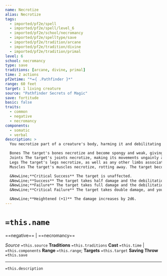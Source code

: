 ```yaml
---
name: Necrotize
alias: Necrotize
tags:
  - imported/pf2e/spell
  - imported/pf2e/spell/level_6
  - imported/pf2e/school/necromancy
  - imported/pf2e/spelltype/save
  - imported/pf2e/tradition/arcane
  - imported/pf2e/tradition/divine
  - imported/pf2e/tradition/primal
level: 6
school: necromancy
type: save
traditions: [arcane, divine, primal]
time: 2 actions
pf2etime: "*⬺{ .Pathfinder }*"
range: 60 feet
target: 1 living creature
source: "Pathfinder Secrets of Magic"
save: fortitude
basic: false
traits:
  - common
  - negative
  - necromancy
components:
  - somatic
  - verbal
description: >
  You necrotize part of a creature's body, harming it and debilitating it as its body putrefies, mimicking the natural process of decay. The target takes 12d6 negative damage and one of the following debilitations; roll 1d4 to randomly determine which. The effects depend on its Fortitude save.

  Bones The target's bones necrotize and become spongy and weak, giving it weakness 3 to bludgeoning damage.
  Joints The target's joints necrotize, making its movements ungainly and clumsy. It becomes [[Clumsy]] 1.
  Legs The target's legs necrotize, as well as any other limbs associated with forms of movement, making it harder for the creature to move. The target takes a -10-foot status penalty to its Speeds.
  Muscles The target's muscles necrotize, rotting away. The target becomes [[Enfeebled]] 1.

  &NewLine;**Critical Success** The target is unaffected.
  &NewLine;**Success** The target takes half damage and the debilitation lasts until the end of your next turn.
  &NewLine;**Failure** The target takes full damage and the debilitation lasts for 1 minute.
  &NewLine;**Critical Failure** The target takes double damage, and you can pick a second debilitation to apply, in addition to the one you rolled randomly. Both debilitations last for 1 minute.

  &NewLine;**Heightened (+1)** The damage increases by 2d6.
---
```

# `=this.name`
==negative== | ==necromancy==

*Source* `=this.source`
**Traditions** `=this.traditions`
**Cast** `=this.time` | `=this.components`
**Range** `=this.range`; **Targets** `=this.target`
**Saving Throw** `=this.save`

***
`=this.description`